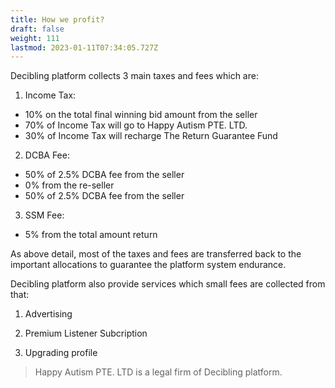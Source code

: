 ```yaml
---
title: How we profit?
draft: false
weight: 111
lastmod: 2023-01-11T07:34:05.727Z
---
```

Decibling platform collects 3 main taxes and fees which are:

1. Income Tax:				
* 10% on the total final winning bid amount from the seller
* 70% of Income Tax will go to Happy Autism PTE. LTD.
* 30% of Income Tax will recharge The Return Guarantee Fund

2. DCBA Fee:				
* 50% of 2.5% DCBA fee from the seller
* 0% from the re-seller
* 50% of 2.5% DCBA fee from the seller

3. SSM Fee:				
* 5% from the total amount return

As above detail, most of the taxes and fees are transferred back to the important allocations to guarantee the platform system endurance.

Decibling platform also provide services which small fees are collected from that:

1. Advertising

2. Premium Listener Subcription

3. Upgrading profile

> Happy Autism PTE. LTD is a legal firm of Decibling platform. 

